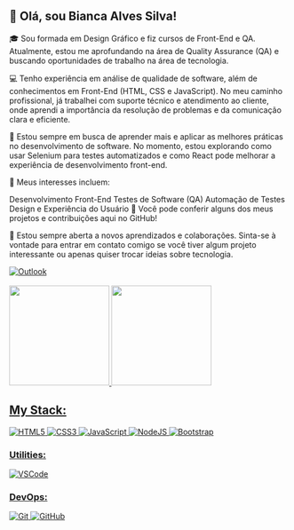 ## 👋 Olá, sou Bianca Alves Silva!
🎓 Sou formada em Design Gráfico e fiz cursos de Front-End e QA. Atualmente, estou me aprofundando na área de Quality Assurance (QA) e buscando oportunidades de trabalho na área de tecnologia.

💻 Tenho experiência em análise de qualidade de software, além de conhecimentos em Front-End (HTML, CSS e JavaScript). No meu caminho profissional, já trabalhei com suporte técnico e atendimento ao cliente, onde aprendi a importância da resolução de problemas e da comunicação clara e eficiente.

🚀 Estou sempre em busca de aprender mais e aplicar as melhores práticas no desenvolvimento de software. No momento, estou explorando como usar Selenium para testes automatizados e como React pode melhorar a experiência de desenvolvimento front-end.

🔧 Meus interesses incluem:

Desenvolvimento Front-End
Testes de Software (QA)
Automação de Testes
Design e Experiência do Usuário
🔗 Você pode conferir alguns dos meus projetos e contribuições aqui no GitHub!

🌱 Estou sempre aberta a novos aprendizados e colaborações. Sinta-se à vontade para entrar em contato comigo se você tiver algum projeto interessante ou apenas quiser trocar ideias sobre tecnologia.


<a target="_blank" href="mailto:bianca.alves27@live.com">
  <img align="center" alt="Outlook" src="https://img.shields.io/badge/Outlook-0078D4?style=for-the-badge&logo=microsoft-outlook&logoColor=white" />
</a>
  

<br>
<br>




 <div>
  <a href="https://github.com/biancaalves27">
  <img height="180em" src="https://github-readme-stats.vercel.app/api?username=biancaalves27&show_icons=true&theme=chartreuse-dark&include_all_commits=true&count_private=true"/>
  <img height="180em" src="https://github-readme-stats.vercel.app/api/top-langs/?username=biancaalves27&layout=compact&langs_count=7&theme=chartreuse-dark"/>
</div>




 
 ## My Stack:

![HTML5](https://img.shields.io/badge/-HTML5-E34F26?style=flat&logo=html5&logoColor=white)
![CSS3](https://img.shields.io/badge/-CSS3-1572B6?style=flat&logo=css3)
![JavaScript](https://img.shields.io/badge/-JavaScript-EDD222?style=flat&logo=javascript&logoColor=white)
![NodeJS](http://img.shields.io/badge/-NodeJS-6EBF20?style=flat&logo=node.js&logoColor=white)
![Bootstrap](http://img.shields.io/badge/-Bootstrap-69419A?style=flat&logo=bootstrap&logoColor=white)

### Utilities:

![VSCode](https://img.shields.io/badge/-VSCode-007ACC?style=flat&logo=visual-studio-code&logoColor=white)

### DevOps:
![Git](https://img.shields.io/badge/-Git-F05032?style=flat&logo=git&logoColor=white)
![GitHub](https://img.shields.io/badge/-Github-181717?style=flat&logo=github&logoColor=white)


